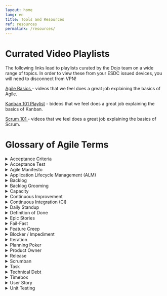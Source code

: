 ```yaml
---
layout: home
lang: en
title: Tools and Resources
ref: resources
permalink: /resources/
---
```


# Currated Video Playlists

The following links lead to playlists curated by the Dojo team on a wide range of topics. In order to view these from your ESDC issued devices, you will need to disconnect from VPN!

<a href="https://youtube.com/playlist?list=PLA--nqTdtET3gvCY8DBBX-v4-APKMMfZ3" alt="Agile Basics Playlist"> Agile Basics </a> - videos that we feel does a great job explaining the basics of Agile. 


<a href="https://youtube.com/playlist?list=PLA--nqTdtET3vDgPXTrCp7YERpq874zWl" alt="Kanban 101 Playlist">Kanban 101 Playlist</a> - bideos that we feel does a great job explaining the basics of Kanban. 

<a href="https://youtube.com/playlist?list=PLA--nqTdtET37Dnay7PJy_X6aQsipwfMa" alt="Scrum 101 Playlist">Scrum 101 </a> - videos that we feel does a great job explaining the basics of Scrum. 



# Glossary of Agile Terms

<details>
  <summary>Acceptance Criteria</summary>
  <div class="faq__content">
<p>	
    The Acceptance Criteria specify a set of conditions that the solution must meet in order to satisfy the customer. The product owner or client representative writes statements from the customer’s point of view that explain how a user story or feature should work. In order for the story or feature to be accepted it needs to pass the acceptance criteria; otherwise, it fails.
</p>
<p>
    <strong>How it’s Used: </strong> Acceptance criteria should be written in clear, easy-to-understand language. For example, “If I am logged in, when I click the “Buy” button, the total item count for my cart should increase by one.”
</p>
    Project Management Benefits:
    <ul>
       <li> Confirms when a user story is complete.</li>

        <li>Helps the team understand the story/feature.</li>

       <li> Removes ambiguity from requirements.</li>
    </ul>
  </div>
</details>

<details>
  <summary>Acceptance Test</summary>
  <div class="faq__content">
<p>	
An Acceptance Test is derived from the Acceptance Criteria and verifies whether a feature is functional. The test has only two results: pass or fail. Many times, acceptance tests are automated so they can be performed on all versions of the software. Acceptance criteria usually include one or more acceptance tests.
</p>
<p>
<strong>Also Known As: </strong>functional test, customer test, story test
</p>
<p>
<strong>How it’s Used: </strong> Acceptance testing ensures that the software meets business and customer requirements. Acceptance tests are written by the product owner and should be brief statements that explain intended behavior and result. For example, “The user clicks on this button and the text turns red.” This test would result in either a pass or fail.
</p>
<p>
Project Management Benefits:
    <ul>
        <li>Increases satisfaction of the customer by ensuring their requirements are met.</li>
        <li>Identifies functionality and usability issues early on.</li>
        <li>Promotes collaboration between developers and the end-user.</li>
    </ul>
</p>
  </div>
</details>

<details>
  <summary>Agile Manifesto</summary>
  <div class="faq__content">
<p>	
The Agile Manifesto includes four values and 12 principles of an iterative software development process. In February 2001, 17 software developers met in Utah to discuss lightweight development methods. They published the Manifesto for Agile Software Development, which covered how they found “better ways of developing software by doing it and helping others do it.”
</p>
<p>
<strong>How it’s Used: </strong>Project managers refer to the Agile Manifesto when they are managing any process that aligns with its core concepts, such as Agile methodology.
</p>
<p>
<ul>
Project Management Benefits:

    <li>Frequent testing and continuous delivery of valuable software.</li>
    <li>Welcomes changing requirements.</li>
    <li>Promotes cross-functional collaboration.</li>
</ul>
</p>
  </div>
</details>

<details>
  <summary>Application Lifecycle Management (ALM)</summary>
  <div class="faq__content">
<p>	
Application Lifecycle Management (ALM) is a continuous process of managing a software application from its initial planning to its retirement. 
</p>

<p>
<strong>How it’s Used: </strong>ALM is used throughout the entire project and involves the use of a variety of tools to assist with requirements management, architecture, coding, testing, tracking, and release. 
</p>
<p>
Project Management Benefits:
    <li>Reduces risk by continuously monitoring project status.</li>
    <li>Decreases cycle time and development costs.</li>
    <li>Minimizes downtime.</li>
</p>
  </div>
</details>

<details>
  <summary>Backlog</summary>
  <div class="faq__content">
<p>	
A backlog is a changing list of product requirements based on the customer’s needs. The backlog is not a to-do list; rather, it is a list of all the desired features for the product. The Agile team uses the backlog to prioritize features and understand which features to implement first. 
</p>
<p>
<strong>How It’s Used: </strong>The development team pulls work from the backlog to complete during each iteration. The backlog may change throughout the development process as the team learns more about the customer’s requirements.
</p>
<p>
<strong>Also Known As: </strong>product backlog 
</p>
<p>
Project Management Benefits:

    <li>Communicates feature priorities.</li>
    <li>Allows for longer term planning.</li>
    <li>Ensures the customer needs are being heard.</li>
</p>
  </div>
</details>

<details>
  <summary>Backlog Grooming</summary>
  <div class="faq__content">
<p>	
Backlog grooming occurs at the end of a sprint, when the team meets to make sure the backlog is ready for the next sprint. The team may remove user stories that aren’t relevant, create new stories, reassess priority, or split user stories into smaller tasks. Backlog grooming is both an ongoing process and the name for the meeting where this action occurs (a backlog grooming meeting).
</p>
<p>
<strong>Also Known As: </strong>Backlog refinement
</p>

<p>
<strong>How it’s Used: </strong>Once the team finishes a sprint, a backlog grooming meeting is scheduled. Backlog grooming is meant to ensure the backlog only contains items that are relevant and that meet objectives.
</p>
<p>
Project Management Benefits: 

   <li> Ensures that all features are meeting project objectives.</li>
    <li>Helps the development team understand priorities and stay on track.</li>
    <li> Facilitates communication regarding which features are and aren’t important, and why.</li>
</p>
  </div>
</details>

<details>
  <summary>Capacity</summary>
  <div class="faq__content">
<p>	
Capacity represents the amount of work that can be completed within a certain time frame and is based on the number of hours that an individual or team will be available to complete the work.
</p>

<p>
<strong>How it’s Used: </strong>The product owner and Agile team determine the capacity or amount of workload, they can take on for an upcoming sprint. The capacity is decided during the sprint planning meeting.
</p>
<p>
Project Management Benefits:

    <li> Improves resource management.</li>
    <li> Estimates the completion of a project.</li>
</p>
  </div>
</details>

<details>
  <summary>Continuous Improvement</summary>
  <div class="faq__content">
<p>	
	
Continuous improvement is a process of improving quality and efficiency by making small, incremental changes over time. In Kanban, continuous improvement refers specifically to the process of optimizing workflow and reducing cycle time, resulting in increased productivity. 
</p>

<p>
<strong>Also Known As: </strong>Kaizen
</p>

    <p>
    <strong>How It’s Used: </strong>Continuous improvement is used to introduce improvement into the work process on an incremental basis and involves the following steps: 
    <ol>
        <li> Identify </li>
        <li> Plan </li>
        <li> Execute </li>
        <li> Review.  </li>
    </ol>
    </p>
    <p>
    More specifically for Kanban, there are no set due dates so the team focuses on work-in-progress. As team members collaborate to troubleshoot problems and brainstorm new ideas, the process becomes more efficient and streamlined, cycle times decrease, and workflow is optimized. Teams do not need to be cross-functional in Kanban.

    </p>
    <p>
    Project Management Benefits:
    <ul>
        <li>Improves productivity and delivery.</li>
        <li>Increases accuracy in forecasting future work and delivery.</li>
        <li>Streamlines work and reduces waste.</li>
        <li>Introduces improvement on an incremental basis.</li>
        <li>Increases a sense of pride and accomplishment in team members.</li>
    <ul>
    </p>
</div>
</details>

<details>
  <summary>Continuous Integration (CI)</summary>
  <div class="faq__content">
  <p>	
  Continuous integration is a software engineering practice that involves continual integration of new development code into the existing codebase. 
  </p>
  <p>
  <strong>Also Known As: </strong>Continuous delivery, continuous deployment
  </p>
  <p>
  <strong>How it’s Used: </strong>Once a feature is completed, developers test it for defects and then integrate it into the existing codebase. This ensures that the code repository always contains the latest working software build. In practice, this process is largely automated through the use of version control tools, team policies and conventions, and specific CI tools.
  </p>
  <p>
  Project Management Benefits: 
      <ul>
          <li> Enables rapid feedback, so that defects can be identified and corrected quickly.</li>
          <li> Minimizes time and effort needed to perform each integration.</li>
          <li> Provides an automated build and release process.</li>
          <li> Allows software to be deliverable at any moment</li>
      </ul>
  </p>
  </div>
</details>

<details>
  <summary>Daily Standup</summary>
  <div class="faq__content">
<p>	
The Daily Standup meeting is a key component of Agile methodologies and serves as a daily forum for Agile teams to share progress, report impediments, and make commitments for the current iteration or sprint. This brief, 15-minute meeting is usually held every morning at the same time and in the same location. The meeting should be brief enough for participants to stand for its entirety—standing promotes brevity and ensures that the meeting doesn’t extend past the timeframe allotted.
</p>
<p>
<strong>Also Known As: </strong>Daily Scrum, standup meeting, daily meeting, daily huddle
</p>
<p>
<strong>How it’s Used: </strong>Daily standups are typically held around the team’s physical Scrum or Kanban task board (for on-site teams). Teams answer three questions about their work status along these lines:
    <li> What did I accomplish yesterday?</li>
    <li> What will I commit to, or complete, today?</li>
    <li> What impediments or obstacles are preventing me from meeting my commitments?</li>
</p>
<p>
All discussion during the daily standup should be focused on answering these three questions. Any additional discussions stemming from these questions should be handled outside of the daily standup. 
</p>

<p>
Project Management Benefits:

    <li> Keeps workflow on track. </li>
    <li> Keeps the meeting short (due to standing).</li>
    <li> Helps identify issues sooner than later.</li>
    <li> Increases team accountability, communication, and collaboration.</li>
    <li> Stimulates team self-organization and personal planning.</li>
    <li> Helps team members address issues and make small course corrections, if needed.</li>
    <li> Provides face-to-face interaction (if on site).</li>
</p>
  </div>
</details>

<details>
  <summary>Definition of Done</summary>
  <div class="faq__content">
<p>	
Definition of Done refers to a set of predetermined criteria that a product needs to meet in order to be considered as being done. The team reaches a consensus as to what defines a task as being done and then posts a checklist of steps that must be completed before the product can be considered as potentially shippable. The team displays this list in the form of a Big Visual Chart prominently in the team area.
</p>
<p>
<strong>Also Known As: </strong>single done, done, done-done-done, done list, done checklist, product sashimi, task complete definition, punch list
</p>
<p>
<strong>How it’s Used: </strong>The team agrees upon a list of criteria which must be met before a product increment is considered to be ‘done’—that is, all design, coding, testing, and documentation have been completed, and the code has been fully integrated into the system. If a task does not meet the Definition of Done criteria, it does not count toward team velocity.
</p>
<p>
Project Management Benefits:
    <ul>
    <li> Improves likelihood of delivering working software.</li>
    <li> Limits the cost of rework once a feature has been accepted as ‘done’.</li>
    <li> Reduces the risk of misunderstanding and conflict between the development team, and customer or product owner.</li>
    </ul>
</p>
  </div>
</details>

<details>
  <summary>Epic Stories</summary>
  <div class="faq__content">
<p>	
Epic or epic stories are defined as large user stories that, in their current state, would be  difficult to estimate or to complete in a single iteration. Epic stories are typically lower priority and are waiting be broken down into smaller components. 
</p>

<p>
<strong>How it’s Used: </strong>Epics are often used as placeholders for new ideas that have not been fully developed While epic stories are common when developing the initial product backlog, they should eventually be broken down into more manageable user stories where the requirements of the story are more narrowly defined. 
</p>
<p>
Project Management Benefits:
    <ul>
        <li>  Useful as placeholders for large requirements.</li>
        <li> Helpful for big-picture view of user stories.</li>
    </ul>
</p>
  </div>
</details>

<details>
  <summary>Fail-Fast</summary>
  <div class="faq__content">
<p>	
Fail-fast is the process of starting work on a task or project, obtaining immediate feedback, and then determining whether to continue working on that task or take a different approach—that is, adapt. If a project is not working, it is best to determine that early on in the process rather than waiting until too much money and time has invested.
</p>
<p>
<strong>How it’s Used: </strong>A team starts a new project or task, obtains feedback early on, and then conducts an an analysis to determine whether the project will be functional or successful. If a task or project is moving in the wrong direction, team members are encouraged to stop work as soon as possible.
</p>
<p>
Project Management Benefits:
    <ul>
        <li> Identifies issues quickly.</li>
        <li>  Creates a culture of transparency</li>
        <li> Reduces wasted time, effort, and cost.</li>
        <li> Improves efficiency in software product development.</li>
    </ul>
</p>
  </div>
</details>

<details>
  <summary>Feature Creep</summary>
  <div class="faq__content">
<p>	
Feature creep is the tendency to add additional requirements or features to a project after development is already underway. Feature creep can occur on either a project or sprint level.
</p>
<p>
<strong>Also Known As: </strong>Requirements creep, scope creep
</p>
<p>
<strong>How it’s Used: </strong>Changes and additional requirements are to be expected in a project. Any changes requested after the start of a project or sprint need to be added to the backlog and prioritized based on value. This ensures that feature creep will not adversely impact the project timeline or cost.
</p>
<p>
Project Management Concerns:
    <ul>
        <li> Risks project schedule, quality, and cost.</li>
        <li> Reduces productivity.</li>
        <li> Prevents teams from meeting iteration goals.</li>
        <li>  Decreases value of product or deliverable.</li>
   </ul>
</p>
  </div>
</details>

<details>
  <summary>Blocker / Impediment</summary>
  <div class="faq__content">
<p>	
	

A blocker / impediment is any obstacle that prevents an individual or team from completing a task or project. Unscheduled meetings, technical issues, lack of knowledge or expertise, a distracting workplace, and office conflict are all examples of impediments.
</p>
<p>
<strong>How it’s Used: </strong>The team may want to create a list of impediments called an Impediment Backlog and prominently display this list in the area where the team meets for Daily Scrums. Impediments should be listed by how seriously they are hindering team productivity. If the impediments are company-wide, it is the Scrum Master’s responsibility to remove them. If they are occurring at a team level, it is the team’s responsibility to resolve or remove them.
</p>
<p>
Project Management Concerns:
    <ul>
        <li>  Results in reduced team productivity.</li>
        <li>  Negatively impacts project timeline and cost.</li>
        <li>  Needs to be addressed as soon as possible.</li>
   </ul>
</p>
  </div>
</details>

<details>
  <summary>Iteration</summary>
  <div class="faq__content">
<p>	
An iteration is a fixed or timeboxed period of time, generally spanning two to four weeks, during which an Agile team develops a deliverable, potentially shippable product. A typical Agile project consists of a series of iterations, along with a planning meeting prior to development and a retrospective meeting at the end of the iteration. Iterations are referred to as sprints in Scrum.
</p>
<p>
<strong>Also Known As: </strong>Sprint, timebox
</p>
<p>
<strong>How it’s Used: </strong>At the beginning of an iteration or sprint, the product owner and team decide which requirements to complete during the iteration. The duration of an iteration may vary from project to project.
</p>
<p>
Project Management Benefits:
    <ul>
        <li> Enables teams to work effectively with customers.</li>
        <li> Encourages feedback throughout the iteration.</li>
        <li> Helps prevent feature creep.</li>
        <li> Reduces risk of timelines slippage.</li>
    </ul>
</p>
  </div>
</details>

<details>
  <summary>Planning Poker</summary>
  <div class="faq__content">
<p>	
Planning Poker is a team building exercise or game used to arrive at a group consensus for estimating workload. 
</p>
<p>
<strong>How It’s Used: </strong>Players use cards printed with numbers from the Fibonacci sequence to assign story points to user stories in order to estimate workload. The team must reach a group consensus regarding how long user stories or requirements will take to complete. Alternatively, teams can use other forms of relative estimation, such as tee-shirt sizing. 
</p>
<p>
Project Management Benefits:
    <ul>
        <li> Provides benefit of collective team knowledge and experience.</li>
        <li> Encourages brainstorming and generation of ideas.</li>
        <li>  Promotes problem solving.</li>
        <li> Stimulates team collaboration.</li>
        <li> Increases accuracy of estimates.</li>
    </ul>
</p>
  </div>
</details>

<details>
  <summary>Product Owner</summary>
  <div class="faq__content">
<p>	
As a member of the Agile team, the Product Owner represents the customer, and conveys the customer’s requirements and vision to the team. The product owner writes the acceptance criteria, and prioritizes and maintains the product backlog. Product owners should be able to communicate well in both directions: both taking team concerns to the customer and stakeholders, and ensuring that the team stays on track to meet the customer’s vision for the product.
</p>
<p>
<strong>How it’s Used: </strong>In a Scrum environment, the product owner assembles and prioritizes the user stories to be completed during a sprint. During the sprint, the product owner remains silent; he or she cannot make changes or offer feedback. Once the sprint is complete, the product owner meets with team members and stakeholders to offer feedback and discuss avenues for improvement. The product owner accepts or rejects the product at the end of the sprint, based on the acceptance criteria decided on during the spring planning meeting.
</p>
<p>
In a Kanban environment, the Product Owner assembles and prioritizes a backlog of work items to be accomplished. The product owner has the flexibility to change and reprioritize work in the backlog at any time without affecting work already in progress.
</p>
<p>
Project Management Benefits:
    <ul>
        <li>  Increased team understanding of customer’s vision and final product.</li>
        <li>  Increased communication and trust among customer, team, and stakeholders.</li>
        <li> Increased support for the team from outside parties.</li>
    </ul>
</p>
  </div>
</details>

<details>
  <summary>Release</summary>
  <div class="faq__content">
<p>	
An Agile release refers to the final delivery of a software package after the completion of multiple iterations or sprints. A release can be either the initial build of an application or the addition of one or more features to an existing application. A release should take less than a year to complete, and in some cases, may only take three months.
</p>
<p>
<strong>How it’s Used: </strong>Agile teams use the amount of time planned for a software release divided by iteration velocity to determine the number of iterations needed to develop the software needed for the release. 
</p>
<p>
Project Management Benefits:
    <ul>
        <li>  Provides a tangible goal.</li>
        <li> Clarifies the customer’s requirements and vision.</li>
        <li>  Allows for preliminary release of alpha or beta versions after the completion of several iterations.</li>
   </ul>
</p>
  </div>
</details>

<details>
  <summary>Scrumban</summary>
  <div class="faq__content">
<p>	
Scrumban is a hybrid of Scrum and Kanban used to accomplish tasks and produce deliverables.
</p>
<p>
<strong>How It’s Used: </strong>Scrumban is used when a Scrum team wants to apply some Kanban methodology into their process by focusing in on work-in-progress and continuous improvement. Or, a Kanban team may want to apply some Scrum structure into their process, such as daily standups or roles.  
</p>
<p>
Project Management Benefits:
    <ul>
        <li> Combines best practices of both methods to enhance the team’s process.</li>
        <li> Provides teams with flexibility to adapt their process in the way that is best for them.</li>
        <li> Balances team capacity vs. demand.</li>
        <li>  Enhances visualization for a Scrum team.</li>
        <li> Steers teams toward a long-term evolution of continuous improvement.</li>
    </ul>
</p>
  </div>
</details>

<details>
  <summary>Task</summary>
  <div class="faq__content">
<p>	
A task is a single unit of work broken down from a user story. A task is usually completed by just one person.
</p>
<p>
<strong>How it’s Used:</strong> Task is used in Scrum to identify a small increment of work to be completed by a team member during a sprint. The team visually identifies a task to be completed by posting a card or post-it note on their task board.
</p>
<p>
Project Management Benefits:
    <ul>
        <li> Breaks user stories down into manageable units.</li>
        <li>  Empowers team members to complete a task or tasks without feeling overwhelmed.</li>
        <li>  Easy to identify on Agile taskboards.</li>
    </ul>
</p>
  </div>
</details>

<details>
  <summary>Technical Debt</summary>
  <div class="faq__content">
<p>	
Technical debt refers to the obligation a development team incurs when they use a short-term, expedient approach to developing a software package without considering the long-term consequences. Technical debt increases project cost and complexity due to inefficiencies, inaccuracies, and other issues introduced into the software package. Poor management, incompetency, timeline pressure, or inadvertent mistakes can all contribute to technical debt.
</p>
<p>
<strong>How it’s Used:</strong> Technical debt is used as a motivation for the team to focus on quality and added value during development. This can translate into diligently and consistently refactoring and reviewing code, running automated unit tests, and integrating code on a consistent basis. Pair programming is often helpful in guarding against technical debt. Creating an environment where team members are encouraged to increase relevant knowledge and experience also helps prevent technical debt.
</p>
<p>
Project Management Concerns:
    <ul>
        <li> Reduces product quality.</li>
        <li> Results in high defect rates.</li>
        <li> Reduces productivity.</li>
        <li> Reduces workflow velocity.</li>
        <li> Reduces the quality of code maintenance.</li>
        <li> Results in expensive modifications and implementations.</li>
    </ul>
</p>
  </div>
</details>

<details>
  <summary>Timebox</summary>
  <div class="faq__content">
<p>	
A timebox refers to an assigned period of time during which an individual or team works toward an established goal. The team stops work when the time period concludes, rather than when work is completed. The team then assesses how much work was accomplished toward the specified goal.
</p>
<p>
<strong>How it’s Used: </strong> Timeboxes are implemented in Agile software development to increase quality and value when producing a deliverable. In particular, timeboxes are applied in Scrum sprints, as well as spikes, where tasks are assigned fixed lengths. Any work not completed within the timebox is either reassigned to another iteration or reprioritized.
</p>
<p>
Project Management Benefits:
    <ul>
        <li> Increases focus on tasks or issues that add the most value. </li>
        <li>  Ensures that customers needs are met.</li>
        <li>  Reduces feature creep.</li>
        <li>  Provides short feedback loop.</li>
        <li>  Ensures that the most important features are included in the software package.</li>
   </ul>
</p>
  </div>
</details>

<details>
  <summary>User Story</summary>
  <div class="faq__content">
<p>

    A user story is a brief, non-technical description of a requirement written from the customer’s or end-user’s point of view.  
  </p>
  <p>
    <strong>How it’s Used: </strong> The product owner breaks Product Backlog Items (PBIs) down into user stories. To assess the workload effort needed to complete the story, user stories are assigned story points. Once the product owner prioritizes the user stories, team breaks the highest priority story down into tasks to be completed during the next iteration or sprint. The Agile team uses these stories to create code that will meet the customer’s requirements. When the iteration or sprint is completed, the team should have produced a functional and potentially shippable product or deliverable, corresponding to the requirement specified in the user story.  
  </p>
  <p>
    Project Management Benefits:  

    <ul>
        <li>Increases productivity.</li>
        <li>Provides teams with a clear understanding of software requirements and acceptance criteria.</li>
        <li>Provides teams with ongoing or frequent feedback.</li>
        <li>Provides flexibility for the product owner or customer to make small changes before the story is implemented.</li>
        <li>Promotes continuous improvement.</li>
        <li>Increases product value and quality.</li>
        <li>Reduces risk of defects.</li>
    </ul>

    </p>
  </div>
</details>

<details>
  <summary>Unit Testing</summary>
  <div class="faq__content">
<p>	
A unit test is a short program fragment written for testing and verifying a piece of code once it is completed. A piece of code either passes or fails the unit test. The unit test (or a group of tests, known as a test suite) is the first level of testing a software development product.
</p>
<p>
<strong>How it’s Used: </strong> Developers write a unit test for a small piece of code they are developing to document to verify that the code works correctly. Unit tests should also be written for bug fixes. When code is modified, moved, or deleted, the unit test must be edited to reflect that change and then re-run.
</p>
<p>
Project Management Benefits:
 <ul>
    <li>Identifies software bugs early in the development process.</li>
    <li>Provides documentation for each piece of code.</li>
    <li>Provides short feedback loop.</li>
    <li>Helps integration testing run more smoothly.</li>
</ul>
</p>
  </div>
</details>
